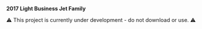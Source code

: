 **2017 Light Business Jet Family**

:warning: This project is currently under development - do not download or use. :warning:

